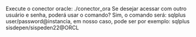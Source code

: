 Execute o conector oracle:
./conector_ora
Se desejar acessar com outro usuário e senha, poderá usar o comando?
Sim, o comando será:
sqlplus user/password@instancia, em nosso caso, pode ser por exemplo:
sqlplus sisdepen/sispeden22@ORCL
